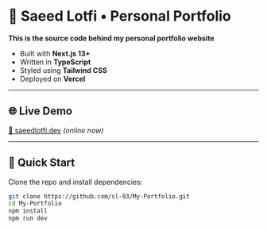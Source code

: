 # 🙌 Saeed Lotfi • Personal Portfolio

**This is the source code behind my personal portfolio website**

- Built with **Next.js 13+** 
- Written in **TypeScript**
- Styled using **Tailwind CSS** 
- Deployed on **Vercel**

---

## 🌐 Live Demo

[🔗 saeedlotfi.dev](https://saeed-lotfi.vercel.app) *(online now)*

---

## 🚀 Quick Start

Clone the repo and install dependencies:

```bash
git clone https://github.com/sl-93/My-Portfolio.git
cd My-Portfolio
npm install
npm run dev


